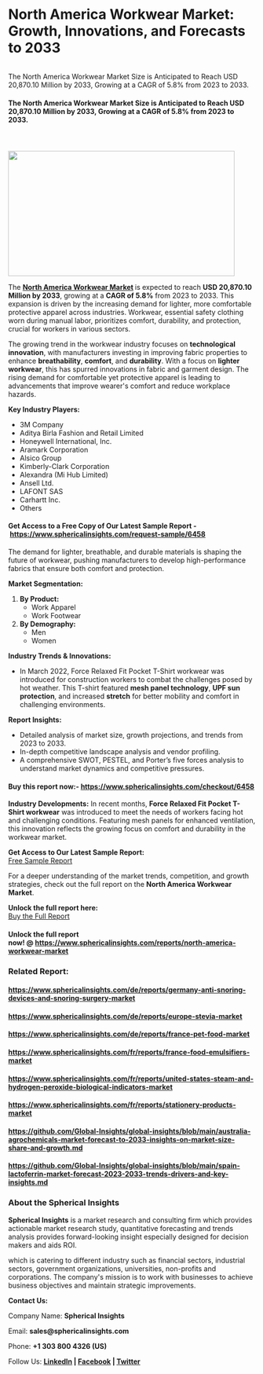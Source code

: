 <div class="wow_read_blog_hdr_img">
<div class="wow_read_blog_hdr_img_innr">
<h1>North America Workwear Market: Growth, Innovations, and Forecasts to 2033</h1>
</div>
<div class="wow_main_float_head_img"><img src="https://www.vevioz.com/upload/photos/2025/03/nJZfP7udMAFKxU6ReX4U_05_a66a486e9ca7c668a45b9bebaee43723_image.jpg" alt="" /></div>
</div>
<div class="read-blog-container">
<div class="read-blog-desc">
<p class="mb-0">The North America Workwear Market Size is Anticipated to Reach USD 20,870.10 Million by 2033, Growing at a CAGR of 5.8% from 2023 to 2033.</p>
</div>
<div class="read-content">
<h4><strong>The North America Workwear Market Size is Anticipated to Reach USD 20,870.10 Million by 2033, Growing at a CAGR of 5.8% from 2023 to 2033.</strong></h4>
<h4><strong>&nbsp;</strong></h4>
<div><img src="https://vipon.s3.amazonaws.com/img/507111ee5ec8b689db0639e78b4dd53d9c5387c05973f9.png" alt="" width="461" height="255" /></div>
<p data-start="527" data-end="938">The&nbsp;<strong><a href="https://www.sphericalinsights.com/reports/north-america-workwear-market" target="_blank" rel="noopener">North America Workwear Market</a>&nbsp;</strong>is expected to reach&nbsp;<strong data-start="586" data-end="619">USD 20,870.10 Million by 2033</strong>, growing at a&nbsp;<strong data-start="634" data-end="650">CAGR of 5.8%</strong>&nbsp;from 2023 to 2033. This expansion is driven by the increasing demand for lighter, more comfortable protective apparel across industries. Workwear, essential safety clothing worn during manual labor, prioritizes comfort, durability, and protection, crucial for workers in various sectors.</p>
<p data-start="940" data-end="1387">The growing trend in the workwear industry focuses on&nbsp;<strong data-start="994" data-end="1022">technological innovation</strong>, with manufacturers investing in improving fabric properties to enhance&nbsp;<strong data-start="1095" data-end="1112">breathability</strong>,&nbsp;<strong data-start="1114" data-end="1125">comfort</strong>, and&nbsp;<strong data-start="1131" data-end="1145">durability</strong>. With a focus on&nbsp;<strong data-start="1163" data-end="1183">lighter workwear</strong>, this has spurred innovations in fabric and garment design. The rising demand for comfortable yet protective apparel is leading to advancements that improve wearer's comfort and reduce workplace hazards.</p>
<p data-start="1389" data-end="1414"><strong data-start="1389" data-end="1414">Key Industry Players:</strong></p>
<ul data-start="1415" data-end="1648">
<li data-start="1415" data-end="1427">3M Company</li>
<li data-start="1428" data-end="1469">Aditya Birla Fashion and Retail Limited</li>
<li data-start="1470" data-end="1501">Honeywell International, Inc.</li>
<li data-start="1502" data-end="1523">Aramark Corporation</li>
<li data-start="1524" data-end="1538">Alsico Group</li>
<li data-start="1539" data-end="1567">Kimberly-Clark Corporation</li>
<li data-start="1568" data-end="1596">Alexandra (Mi Hub Limited)</li>
<li data-start="1597" data-end="1610">Ansell Ltd.</li>
<li data-start="1611" data-end="1623">LAFONT SAS</li>
<li data-start="1624" data-end="1639">Carhartt Inc.</li>
<li data-start="1640" data-end="1648">Others</li>
</ul>
<h4><strong>Get Access to a Free Copy of Our Latest Sample Report -&nbsp;<a href="https://www.sphericalinsights.com/request-sample/6458" rel="nofollow">https://www.sphericalinsights.com/request-sample/6458</a></strong></h4>
<p data-start="1650" data-end="1841">The demand for lighter, breathable, and durable materials is shaping the future of workwear, pushing manufacturers to develop high-performance fabrics that ensure both comfort and protection.</p>
<p data-start="1843" data-end="1867"><strong data-start="1843" data-end="1867">Market Segmentation:</strong></p>
<ol data-start="1868" data-end="1965">
<li data-start="1868" data-end="1923"><strong data-start="1871" data-end="1886">By Product:</strong>
<ul data-start="1890" data-end="1923">
<li data-start="1890" data-end="1904">Work Apparel</li>
<li data-start="1908" data-end="1923">Work Footwear</li>
</ul>
</li>
<li data-start="1924" data-end="1965"><strong data-start="1927" data-end="1945">By Demography:</strong>
<ul data-start="1949" data-end="1965">
<li data-start="1949" data-end="1954">Men</li>
<li data-start="1958" data-end="1965">Women</li>
</ul>
</li>
</ol>
<p data-start="1967" data-end="2001"><strong data-start="1967" data-end="2001">Industry Trends &amp; Innovations:</strong></p>
<ul data-start="2002" data-end="2307">
<li data-start="2002" data-end="2307">In March 2022, Force Relaxed Fit Pocket T-Shirt workwear was introduced for construction workers to combat the challenges posed by hot weather. This T-shirt featured&nbsp;<strong data-start="2170" data-end="2195">mesh panel technology</strong>,&nbsp;<strong data-start="2197" data-end="2219">UPF sun protection</strong>, and increased&nbsp;<strong data-start="2235" data-end="2246">stretch</strong>&nbsp;for better mobility and comfort in challenging environments.</li>
</ul>
<p data-start="2712" data-end="2732"><strong data-start="2712" data-end="2732">Report Insights:</strong></p>
<ul data-start="2733" data-end="3005">
<li data-start="2733" data-end="2818">Detailed analysis of market size, growth projections, and trends from 2023 to 2033.</li>
<li data-start="2819" data-end="2882">In-depth competitive landscape analysis and vendor profiling.</li>
<li data-start="2883" data-end="3005">A comprehensive SWOT, PESTEL, and Porter&rsquo;s five forces analysis to understand market dynamics and competitive pressures.</li>
</ul>
<h4>Buy this report now:-&nbsp;<a href="https://www.sphericalinsights.com/checkout/6458" rel="nofollow">https://www.sphericalinsights.com/checkout/6458</a></h4>
<p data-start="3007" data-end="3321"><strong data-start="3007" data-end="3033">Industry Developments:</strong>&nbsp;In recent months,&nbsp;<strong data-start="3052" data-end="3097">Force Relaxed Fit Pocket T-Shirt workwear</strong>&nbsp;was introduced to meet the needs of workers facing hot and challenging conditions. Featuring mesh panels for enhanced ventilation, this innovation reflects the growing focus on comfort and durability in the workwear market.</p>
<p data-start="3323" data-end="3444"><strong data-start="3323" data-end="3366">Get Access to Our Latest Sample Report:</strong><br data-start="3366" data-end="3369" /><a href="https://www.sphericalinsights.com/request-sample/6458" target="_new" rel="noopener" data-start="3369" data-end="3444">Free Sample Report</a></p>
<p data-start="3446" data-end="3598">For a deeper understanding of the market trends, competition, and growth strategies, check out the full report on the&nbsp;<strong data-start="3564" data-end="3597">North America Workwear Market</strong>.</p>
<p data-start="3600" data-end="3705"><strong data-start="3600" data-end="3632">Unlock the full report here:</strong><br data-start="3632" data-end="3635" /><a href="https://www.sphericalinsights.com/checkout/6458" target="_new" rel="noopener" data-start="3635" data-end="3705">Buy the Full Report</a></p>
<h4>Unlock the full report now!&nbsp;@&nbsp;<a href="https://www.sphericalinsights.com/reports/north-america-workwear-market" rel="nofollow">https://www.sphericalinsights.com/reports/north-america-workwear-market</a></h4>
<h3><strong>Related Report:</strong></h3>
<h4><strong><a href="https://www.sphericalinsights.com/de/reports/germany-anti-snoring-devices-and-snoring-surgery-market" rel="nofollow">https://www.sphericalinsights.com/de/reports/germany-anti-snoring-devices-and-snoring-surgery-market</a></strong></h4>
<h4><strong><a href="https://www.sphericalinsights.com/de/reports/europe-stevia-market" rel="nofollow">https://www.sphericalinsights.com/de/reports/europe-stevia-market</a></strong></h4>
<h4><strong><a href="https://www.sphericalinsights.com/de/reports/france-pet-food-market" rel="nofollow">https://www.sphericalinsights.com/de/reports/france-pet-food-market</a></strong></h4>
<h4><strong><a href="https://www.sphericalinsights.com/fr/reports/france-food-emulsifiers-market" rel="nofollow">https://www.sphericalinsights.com/fr/reports/france-food-emulsifiers-market</a></strong></h4>
<h4><strong><a href="https://www.sphericalinsights.com/fr/reports/united-states-steam-and-hydrogen-peroxide-biological-indicators-market" rel="nofollow">https://www.sphericalinsights.com/fr/reports/united-states-steam-and-hydrogen-peroxide-biological-indicators-market</a></strong></h4>
<h4><strong><a href="https://www.sphericalinsights.com/fr/reports/stationery-products-market" rel="nofollow">https://www.sphericalinsights.com/fr/reports/stationery-products-market</a></strong></h4>
<h4><strong><a href="https://github.com/Global-Insights/global-insights/blob/main/australia-agrochemicals-market-forecast-to-2033-insights-on-market-size-share-and-growth.md" rel="nofollow">https://github.com/Global-Insights/global-insights/blob/main/australia-agrochemicals-market-forecast-to-2033-insights-on-market-size-share-and-growth.md</a></strong></h4>
<h4><strong><a href="https://github.com/Global-Insights/global-insights/blob/main/spain-lactoferrin-market-forecast-2023-2033-trends-drivers-and-key-insights.md" rel="nofollow">https://github.com/Global-Insights/global-insights/blob/main/spain-lactoferrin-market-forecast-2023-2033-trends-drivers-and-key-insights.md</a></strong></h4>
<h3><strong>About the Spherical Insights</strong></h3>
<p><strong>Spherical Insights</strong>&nbsp;is a market research and consulting firm which provides actionable market research study, quantitative forecasting and trends analysis provides forward-looking insight especially designed for decision makers and aids ROI.</p>
<p>which is catering to different industry such as financial sectors, industrial sectors, government organizations, universities, non-profits and corporations. The company's mission is to work with businesses to achieve business objectives and maintain strategic improvements.</p>
<p><strong>Contact Us:</strong></p>
<p>Company Name:&nbsp;<strong>Spherical Insights</strong></p>
<p>Email:&nbsp;<strong>sales@sphericalinsights.com</strong></p>
<p>Phone:&nbsp;<strong>+1 303 800 4326 (US)</strong></p>
<p>Follow Us:&nbsp;<strong><a href="https://www.linkedin.com/company/spherical-insight/" rel="nofollow"><u>LinkedIn</u></a>&nbsp;|&nbsp;<a href="https://www.facebook.com/sphericalinsights22" rel="nofollow"><u>Facebook</u></a>&nbsp;|&nbsp;<a href="https://twitter.com/SInsights_US" rel="nofollow"><u>Twitter</u></a></strong></p>
</div>
</div>
